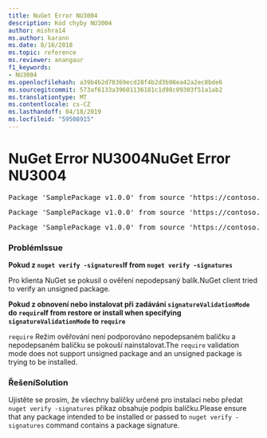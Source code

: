 ```yaml
---
title: NuGet Error NU3004
description: Kód chyby NU3004
author: mishra14
ms.author: karann
ms.date: 8/16/2018
ms.topic: reference
ms.reviewer: anangaur
f1_keywords:
- NU3004
ms.openlocfilehash: a39b4b2d70369ecd28f4b2d3b98ea42a2ec8bde6
ms.sourcegitcommit: 573af6133a39601136181c1d98c09303f51a1ab2
ms.translationtype: MT
ms.contentlocale: cs-CZ
ms.lasthandoff: 04/18/2019
ms.locfileid: "59508915"
---
```

# <a name="nuget-error-nu3004"></a><span data-ttu-id="51c57-103">NuGet Error NU3004</span><span class="sxs-lookup"><span data-stu-id="51c57-103">NuGet Error NU3004</span></span>

<pre>Package 'SamplePackage v1.0.0' from source 'https://contoso.com/index.json': The package is not signed.</pre>
<pre>Package 'SamplePackage v1.0.0' from source 'https://contoso.com/index.json': signatureValidationMode is set to require, so packages are allowed only if signed by trusted signers; however, this package is unsigned.</pre>
<pre>Package 'SamplePackage v1.0.0' from source 'https://contoso.com/index.json': This repository indicated that all its packages are repository signed; however, this package is unsigned.</pre>

### <a name="issue"></a><span data-ttu-id="51c57-104">Problém</span><span class="sxs-lookup"><span data-stu-id="51c57-104">Issue</span></span>

<span data-ttu-id="51c57-105">**Pokud z `nuget verify -signatures`**</span><span class="sxs-lookup"><span data-stu-id="51c57-105">**If from `nuget verify -signatures`**</span></span>

<span data-ttu-id="51c57-106">Pro klienta NuGet se pokusil o ověření nepodepsaný balík.</span><span class="sxs-lookup"><span data-stu-id="51c57-106">NuGet client tried to verify an unsigned package.</span></span>

<span data-ttu-id="51c57-107">**Pokud z obnovení nebo instalovat při zadávání `signatureValidationMode` do `require`**</span><span class="sxs-lookup"><span data-stu-id="51c57-107">**If from restore or install when specifying `signatureValidationMode` to `require`**</span></span>

<span data-ttu-id="51c57-108">`require` Režim ověřování není podporováno nepodepsaném balíčku a nepodepsaném balíčku se pokouší nainstalovat.</span><span class="sxs-lookup"><span data-stu-id="51c57-108">The `require` validation mode does not support unsigned package and an unsigned package is trying to be installed.</span></span>

### <a name="solution"></a><span data-ttu-id="51c57-109">Řešení</span><span class="sxs-lookup"><span data-stu-id="51c57-109">Solution</span></span>

<span data-ttu-id="51c57-110">Ujistěte se prosím, že všechny balíčky určené pro instalaci nebo předat `nuget verify -signatures` příkaz obsahuje podpis balíčku.</span><span class="sxs-lookup"><span data-stu-id="51c57-110">Please ensure that any package intended to be installed or passed to `nuget verify -signatures` command contains a package signature.</span></span>
